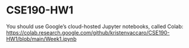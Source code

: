 # CSE190-HW1

You should use Google’s cloud-hosted Jupyter notebooks, called Colab: https://colab.research.google.com/github/kristenvaccaro/CSE190-HW1/blob/main/Week1.ipynb
